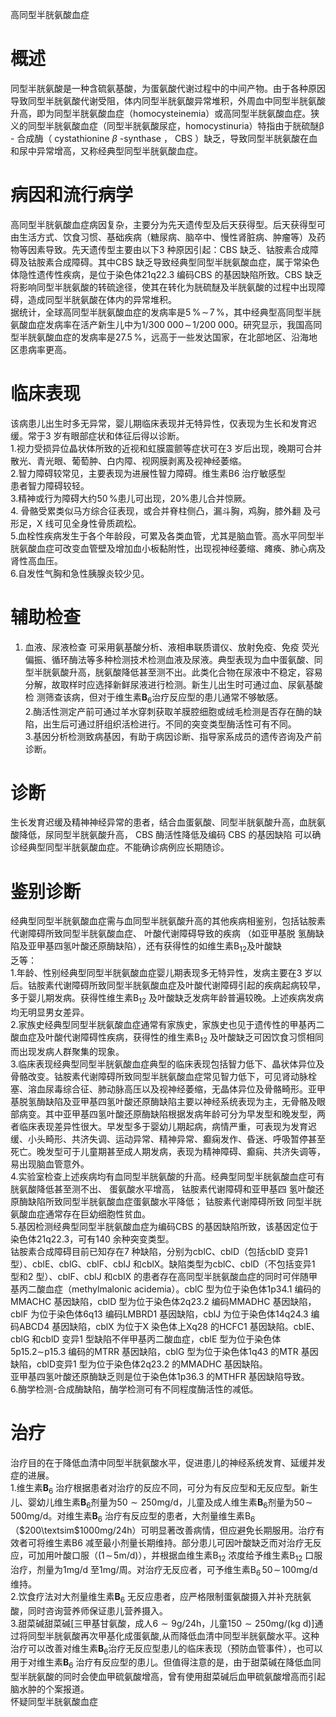 高同型半胱氨酸血症  
# 概述  
同型半胱氨酸是一种含硫氨基酸，为蛋氨酸代谢过程中的中间产物。由于各种原因导致同型半胱氨酸代谢受阻，体内同型半胱氨酸异常堆积，外周血中同型半胱氨酸升高，即为同型半胱氨酸血症（homocysteinemia）或高同型半胱氨酸血症。狭义的同型半胱氨酸血症（同型半胱氨酸尿症，homocystinuria）特指由于胱硫醚β - 合成酶（ cystathionine $\beta$ -synthase ， CBS ）缺乏，导致同型半胱氨酸在血 和尿中异常增高，又称经典型同型半胱氨酸血症。  
# 病因和流行病学  
高同型半胱氨酸血症病因复杂，主要分为先天遗传型及后天获得型。后天获得型可由生活方式、饮食习惯、基础疾病（糖尿病、脑卒中、慢性肾脏病、肿瘤等）及药物等因素导致。先天遗传型主要由以下3 种原因引起：CBS 缺乏、钴胺素合成障碍及钴胺素合成障碍。其中CBS 缺乏导致经典型同型半胱氨酸血症，属于常染色体隐性遗传性疾病，是位于染色体21q22.3 编码CBS 的基因缺陷所致。CBS 缺乏将影响同型半胱氨酸的转硫途径，使其在转化为胱硫醚及半胱氨酸的过程中出现障碍，造成同型半胱氨酸在体内的异常堆积。  
据统计，全球高同型半胱氨酸血症的发病率是$5\,\%\!\sim\!7\,\%$，其中经典型高同型半胱氨酸血症发病率在活产新生儿中为$1/300\;000\!\sim\!1/200\;000$。研究显示，我国高同型半胱氨酸血症的发病率是$27.5\,\%$，远高于一些发达国家，在北部地区、沿海地区患病率更高。  
# 临床表现  
该病患儿出生时多无异常，婴儿期临床表现并无特异性，仅表现为生长和发育迟缓。常于3 岁有眼部症状和体征后得以诊断。  
1.视力受损异位晶状体所致的近视和虹膜震颤等症状可在3 岁后出现，晚期可合并散光、青光眼、葡萄肿、白内障、视网膜剥离及视神经萎缩。  
2.智力障碍较常见，主要表现为进展性智力障碍。维生素B6 治疗敏感型  
患者智力障碍较轻。  
3.精神或行为障碍大约$50\,\%$患儿可出现，$20\%$患儿合并惊厥。  
4. 骨骼受累类似马方综合征表现，或合并脊柱侧凸，漏斗胸，鸡胸，膝外翻 及弓形足，X 线可见全身性骨质疏松。  
5.血栓性疾病发生于各个年龄段，可累及各类血管，尤其是脑血管。高水平同型半胱氨酸血症可改变血管壁及增加血小板黏附性，出现视神经萎缩、瘫痪、肺心病及肾性高血压。  
6.自发性气胸和急性胰腺炎较少见。  
# 辅助检查  
1. 血液、尿液检查 可采用氨基酸分析、液相串联质谱仪、放射免疫、免疫 荧光偏振、循环酶法等多种检测技术检测血液及尿液。典型表现为血中蛋氨酸、同型半胱氨酸升高，胱氨酸降低甚至测不出。此类化合物在尿液中不稳定，容易分解，故取样时应选择新鲜尿液进行检测。新生儿出生时可通过血、尿氨基酸检 测筛查该病，但对于维生素$\mathbf{B}_{6}$治疗反应型的患儿通常不够敏感。  
2.酶活性测定产前可通过羊水穿刺获取羊膜腔细胞或绒毛检测是否存在酶的缺陷，出生后可通过肝组织活检进行。不同的突变类型酶活性可有不同。  
3.基因分析检测致病基因，有助于病因诊断、指导家系成员的遗传咨询及产前诊断。  
# 诊断  
生长发育迟缓及精神神经异常的患者，结合血蛋氨酸、同型半胱氨酸升高，血胱氨酸降低，尿同型半胱氨酸升高， CBS  酶活性降低及编码 CBS  的基因缺陷 可以确诊经典型同型半胱氨酸血症。不能确诊病例应长期随诊。  
# 鉴别诊断  
经典型同型半胱氨酸血症需与血同型半胱氨酸升高的其他疾病相鉴别，包括钴胺素代谢障碍所致同型半胱氨酸血症、 叶酸代谢障碍导致的疾病 （如亚甲基脱 氢酶缺陷及亚甲基四氢叶酸还原酶缺陷），还有获得性的如维生素$\mathrm{B}_{12}$及叶酸缺  
乏等：  
1.年龄、性别经典型同型半胱氨酸血症婴儿期表现多无特异性，发病主要在3 岁以后。钴胺素代谢障碍所致同型半胱氨酸血症及叶酸代谢障碍引起的疾病起病较早，多于婴儿期发病。获得性维生素$\mathrm{B}_{12}$ 及叶酸缺乏发病年龄普遍较晚。上述疾病发病均无明显男女差异。  
2.家族史经典型同型半胱氨酸血症通常有家族史，家族史也见于遗传性的甲基丙二酸血症及叶酸代谢障碍性疾病，获得性的维生素$\mathrm{B}_{12}$ 及叶酸缺乏可因饮食习惯相同而出现发病人群聚集的现象。  
3.临床表现经典型同型半胱氨酸血症典型的临床表现包括智力低下、晶状体异位及骨骼改变。钴胺素代谢障碍所致同型半胱氨酸血症常见智力低下，可见肾动脉栓塞、溶血尿毒综合征、肺动脉高压以及视神经萎缩，无晶体异位及骨骼畸形。亚甲基脱氢酶缺陷及亚甲基四氢叶酸还原酶缺陷主要以神经系统表现为主，无骨骼及眼部病变。其中亚甲基四氢叶酸还原酶缺陷根据发病年龄可分为早发型和晚发型，两者临床表现差异性很大。早发型多于婴幼儿期起病，病情严重，可表现为发育迟缓、小头畸形、共济失调、运动异常、精神异常、癫痫发作、昏迷、呼吸暂停甚至死亡。晚发型可于儿童期甚至成人期发病，表现为精神障碍、癫痫、共济失调等，易出现脑血管意外。  
4.实验室检查上述疾病均有血同型半胱氨酸的升高。经典型同型半胱氨酸血症可有胱氨酸降低甚至测不出、 蛋氨酸水平增高， 钴胺素代谢障碍和亚甲基四 氢叶酸还原酶缺陷所致同型半胱氨酸血症蛋氨酸水平降低； 钴胺素代谢障碍所致 同型半胱氨酸血症通常存在巨幼细胞性贫血。  
5.基因检测经典型同型半胱氨酸血症为编码CBS 的基因缺陷所致，该基因定位于染色体21q22.3，可有140 余种突变类型。  
钴胺素合成障碍目前已知存在7 种缺陷，分别为cblC、cblD（包括cblD 变异1 型）、cblE、cblG、cblF、cblJ 和cblX。缺陷类型为cblC、cblD（不包括变异1 型和2 型）、cblF、cblJ 和cblX 的患者存在高同型半胱氨酸血症的同时可伴随甲基丙二酸血症（methylmalonic acidemia）。cblC 型为位于染色体1p34.1 编码的MMACHC 基因缺陷，cblD 型为位于染色体2q23.2 编码MMADHC 基因缺陷，cblF 为位于染色体6q13 编码LMBRD1 基因缺陷，cblJ 为位于染色体14q24.3 编  
码ABCD4 基因缺陷，cblX 为位于X 染色体上Xq28 的HCFC1 基因缺陷。cblE、cblG 和cblD 变异1 型缺陷不伴甲基丙二酸血症，cblE 型为位于染色体$5\mathsf{p}15.2\sim$p15.3 编码的MTRR 基因缺陷，cblG 型为位于染色体1q43 的MTR 基因缺陷，cblD变异1 型为位于染色体2q23.2 的MMADHC 基因缺陷。  
亚甲基四氢叶酸还原酶缺乏则是位于染色体1p36.3 的MTHFR 基因缺陷导致。  
6.酶学检测-合成酶缺陷，酶学检测可有不同程度酶活性的减低。  
# 治疗  
治疗目的在于降低血清中同型半胱氨酸水平，促进患儿的神经系统发育、延缓并发症的进展。  
1.维生素$\mathbf{B}_{6}$ 治疗根据患者对治疗的反应不同，可分为有反应型和无反应型。新生儿、婴幼儿维生素$\mathbf{B}_{6}$剂量为$50{\sim}250\mathrm{mg/d}$，儿童及成人维生素$\mathbf{B}_{6}$剂量为$50\!\sim\!500\mathrm{mg/d}$。对维生素$\mathbf{B}_{6}$ 治疗有反应型的患者，大剂量维生素$\mathrm{B}_{6}$（$200\textsim$$1000\mathrm{mg}/24\mathrm{h}$）可明显著改善病情，但应避免长期服用。治疗有效者可将维生素B6 减至最小剂量长期维持。部分患儿可因叶酸缺乏而对治疗无反应，可加用叶酸口服（$(1\!\sim\!5\mathrm{m}/\mathrm{d})$），并根据血维生素$\mathrm{B}_{12}$ 浓度给予维生素$\mathrm{B}_{12}$ 口服治疗，剂量为$1\mathrm{m}\mathrm{g}/\mathrm{d}$ 至$1\mathrm{mg/}$周。对治疗无反应者，可予维生素$\mathrm{B_{6}}\,50\!\sim\!100\mathrm{mg/d}$ 维持。  
2.饮食疗法对大剂量维生素$\mathbf{B}_{6}$ 无反应患者，应严格限制蛋氨酸摄入并补充胱氨酸，同时咨询营养师保证患儿营养摄入。  
3.甜菜碱甜菜碱[三甲基甘氨酸，成人$6{\sim}9\mathrm{g}/24\mathrm{h}$，儿童$150{\sim}250\mathrm{mg/(kg~d)}]$通过将同型半胱氨酸再次甲基化成蛋氨酸,从而降低血清中同型半胱氨酸水平。这种治疗可以改善对维生素$\mathbf{B}_{6}$治疗无反应型患儿的临床表现（预防血管事件），也可以用于对维生素$\mathbf{B}_{6}$ 治疗有反应型的患儿。但值得注意的是，由于甜菜碱在降低血同型半胱氨酸的同时会使血甲硫氨酸增高，曾有使用甜菜碱后血甲硫氨酸增高而引起脑水肿的个案报道。  
怀疑同型半胱氨酸血症  
